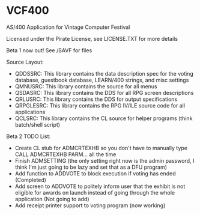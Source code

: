 # VCF400
 AS/400 Application for Vintage Computer Festival

 Licensed under the Pirate License, see LICENSE.TXT for more details

 Beta 1 now out! See /SAVF for files

Source Layout:

* QDDSSRC: 	This library contains the data description spec for the voting database, guestbook database, LEARN/400 strings, and misc settings
* QMNUSRC:	This library contains the source for all menus
* QSDASRC:	This library contains the DDS for all RPG screen descriptions
* QRLUSRC:      This library contains the DDS for output specifications
* QRPGLESRC:	This library contains the RPG IV/ILE source code for all applications
* QCLSRC:       This library contains the CL source for helper programs (think batch/shell script)


Beta 2 TODO List:


* Create CL stub for ADMCRTEXHB so you don't have to manually type CALL ADMCRTEXHB PARM... all the time
* Finish ADMSETTING (the only setting right now is the admin password, I think I'm just going to be lazy and set that as a DFU program)
* Add function to ADDVOTE to block execution if voting has ended (Completed)
* Add screen to ADDVOTE to politely inform user that the exhibit is not eligible for awards on launch instead of going through the whole application (Not going to add)
* Add receipt printer support to voting program (now working)

